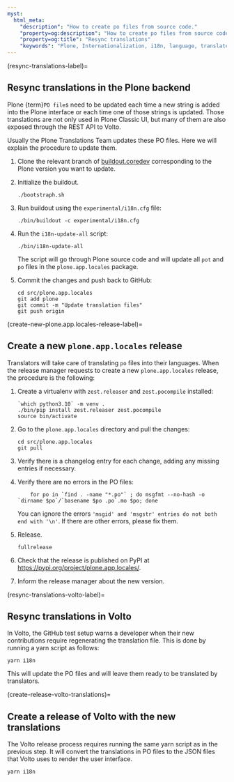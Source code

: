 ```yaml
---
myst:
  html_meta:
    "description": "How to create po files from source code."
    "property=og:description": "How to create po files from source code."
    "property=og:title": "Resync translations"
    "keywords": "Plone, Internationalization, i18n, language, translate, content, localization"
---
```


(resync-translations-label)=

## Resync translations in the Plone backend

Plone {term}`PO file`s need to be updated each time a new string is added into the Plone interface or each time one of those strings is updated.
Those translations are not only used in Plone Classic UI, but many of them are also exposed through the REST API to Volto.

Usually the Plone Translations Team updates these PO files.
Here we will explain the procedure to update them.

1.  Clone the relevant branch of [buildout.coredev](https://github.com/plone/buildout.coredev) corresponding to the Plone version you want to update.

2.  Initialize the buildout.

    ```shell
    ./bootstraph.sh
    ```

3.  Run buildout using the `experimental/i18n.cfg` file:

    ```shell
    ./bin/buildout -c experimental/i18n.cfg
    ```

4.  Run the `i18n-update-all` script:

    ```shell
    ./bin/i18n-update-all
    ```

    The script will go through Plone source code and will update all `pot` and `po` files in the `plone.app.locales` package.

5.  Commit the changes and push back to GitHub:

    ```shell
    cd src/plone.app.locales
    git add plone
    git commit -m "Update translation files"
    git push origin
    ```


(create-new-plone.app.locales-release-label)=

## Create a new `plone.app.locales` release

Translators will take care of translating `po` files into their languages.
When the release manager requests to create a new `plone.app.locales` release, the procedure is the following:

1.  Create a virtualenv with `zest.releaser` and `zest.pocompile` installed:

    ```shell
    `which python3.10` -m venv .
    ./bin/pip install zest.releaser zest.pocompile
    source bin/activate
    ```

2.  Go to the `plone.app.locales` directory and pull the changes:

    ```shell
    cd src/plone.app.locales
    git pull
    ```

3.  Verify there is a changelog entry for each change, adding any missing entries if necessary.

4.  Verify there are no errors in the PO files:

    ```shell
        for po in `find . -name "*.po"` ; do msgfmt --no-hash -o `dirname $po`/`basename $po .po`.mo $po; done
    ```

    You can ignore the errors `'msgid' and 'msgstr' entries do not both end with '\n'`.
    If there are other errors, please fix them.

5.  Release.

    ```shell
    fullrelease
    ```

6.  Check that the release is published on PyPI at https://pypi.org/project/plone.app.locales/.

7.  Inform the release manager about the new version.


(resync-translations-volto-label)=

## Resync translations in Volto

In Volto, the GitHub test setup warns a developer when their new contributions require regenerating the translation file.
This is done by running a yarn script as follows:

```shell
yarn i18n
```

This will update the PO files and will leave them ready to be translated by translators.


(create-release-volto-translations)=

## Create a release of Volto with the new translations

The Volto release process requires running the same yarn script as in the previous step.
It will convert the translations in PO files to the JSON files that Volto uses to render the user interface.

```shell
yarn i18n
```
